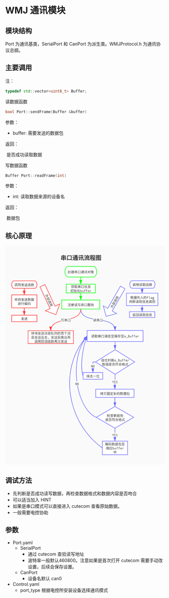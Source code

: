 # WMJ 通讯模块

## 模块结构

Port 为通讯基类，SerialPort 和 CanPort 为派生类。WMJProtocol.h 为通讯协议总纲。

## 主要调用

注：

```c++
typedef std::vector<uint8_t> Buffer;
```

读数据函数

```c++
bool Port::sendFrame(Buffer &buffer)
```

参数：

- buffer: 需要发送的数据包

返回：

​	是否成功读取数据

写数据函数

```c++
Buffer Port::readFrame(int)
```

参数：

- int: 读取数据来源的设备名

返回：

​	数据包

## 核心原理

![transport原理](./transport.png)

## 调试方法

- 先判断是否成功读写数据，再检查数据格式和数据内容是否吻合
- 可以适当加入 HINT
- 如果是串口模式可以直接进入 cutecom 查看原始数据。
- 一般需要电控协助

## 参数

- Port.yaml
  - SerialPort
    - 通过 cutecom 查验读写地址
    - 波特率一般默认460800。注意如果是首次打开 cutecom 需要手动改设置，后续会保存设置。
  - CanPort
    - 设备名默认 can0
- Control.yaml
  - port_type 根据电控所安装设备选择通讯模式

